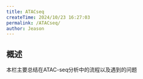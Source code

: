 ```yaml
---
title: ATACseq
createTime: 2024/10/23 16:27:03
permalink: /ATACseq/
author: Jeason
---
```


## 概述  

本栏主要总结在ATAC-seq分析中的流程以及遇到的问题
